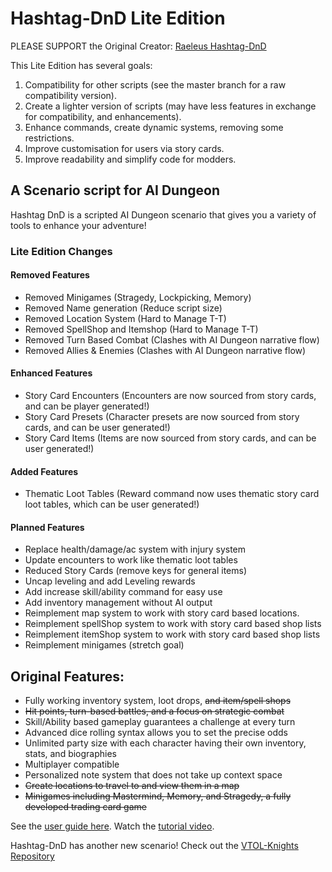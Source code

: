 # Hashtag-DnD Lite Edition
PLEASE SUPPORT the Original Creator: [Raeleus Hashtag-DnD](https://github.com/raeleus/Hashtag-DnD)

This Lite Edition has several goals:
1) Compatibility for other scripts (see the master branch for a raw compatibility version).
2) Create a lighter version of scripts (may have less features in exchange for compatibility, and enhancements).
3) Enhance commands, create dynamic systems, removing some restrictions.
4) Improve customisation for users via story cards.
5) Improve readability and simplify code for modders.

## A Scenario script for AI Dungeon<br>
Hashtag DnD is a scripted AI Dungeon scenario that gives you a variety of tools to enhance your adventure!

### Lite Edition Changes
#### Removed Features
- Removed Minigames              (Stragedy, Lockpicking, Memory)
- Removed Name generation        (Reduce script size)
- Removed Location System        (Hard to Manage T-T)
- Removed SpellShop and Itemshop (Hard to Manage T-T)
- Removed Turn Based Combat      (Clashes with AI Dungeon narrative flow)
- Removed Allies & Enemies       (Clashes with AI Dungeon narrative flow)
#### Enhanced Features
- Story Card Encounters         (Encounters are now sourced from story cards, and can be player generated!)
- Story Card Presets            (Character presets are now sourced from story cards, and can be user generated!)
- Story Card Items              (Items are now sourced from story cards, and can be user generated!)
#### Added Features
- Thematic Loot Tables          (Reward command now uses thematic story card loot tables, which can be user generated!)
#### Planned Features
- Replace health/damage/ac system with injury system
- Update encounters to work like thematic loot tables
- Reduced Story Cards (remove keys for general items)
- Uncap leveling and add Leveling rewards
- Add increase skill/ability command for easy use
- Add inventory management without AI output
- Reimplement map system to work with story card based locations.
- Reimplement spellShop system to work with story card based shop lists
- Reimplement itemShop system to work with story card based shop lists
- Reimplement minigames (stretch goal)

## Original Features:
- Fully working inventory system, loot drops, <s>and item/spell shops</s>
- <s>Hit points, turn-based battles, and a focus on strategic combat</s>
- Skill/Ability based gameplay guarantees a challenge at every turn
- Advanced dice rolling syntax allows you to set the precise odds
- Unlimited party size with each character having their own inventory, stats, and biographies
- Multiplayer compatible
- Personalized note system that does not take up context space
- <s>Create locations to travel to and view them in a map</s>
- <s>Minigames including Mastermind, Memory, and Stragedy, a fully developed trading card game</s>

See the [user guide here](https://github.com/raeleus/Hashtag-DnD/wiki).
Watch the [tutorial video](https://youtu.be/E5TYU7rDaBQ).

Hashtag-DnD has another new scenario! Check out the [VTOL-Knights Repository](https://github.com/raeleus/Hashtag-DnD/tree/VTOL-Knights)